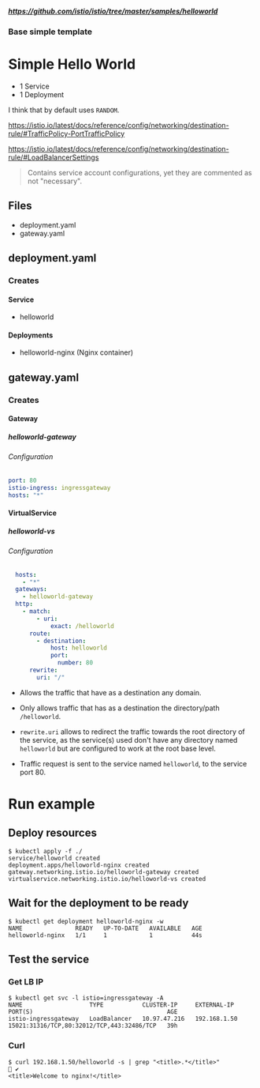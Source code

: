 ##### https://github.com/istio/istio/tree/master/samples/helloworld

### Base simple template

# Simple Hello World

- 1 Service
- 1 Deployment

I think that by default uses `RANDOM`.

https://istio.io/latest/docs/reference/config/networking/destination-rule/#TrafficPolicy-PortTrafficPolicy

https://istio.io/latest/docs/reference/config/networking/destination-rule/#LoadBalancerSettings

> Contains service account configurations, yet they are commented as not "necessary".


## Files

- deployment.yaml
- gateway.yaml

## deployment.yaml

### Creates

#### Service

- helloworld

#### Deployments

- helloworld-nginx  (Nginx container)

## gateway.yaml

### Creates

#### Gateway

##### helloworld-gateway

###### Configuration

```yml
port: 80
istio-ingress: ingressgateway
hosts: "*"
```

#### VirtualService

##### helloworld-vs

###### Configuration



```yaml
  hosts:
    - "*"
  gateways:
    - helloworld-gateway
  http:
    - match:
        - uri:
            exact: /helloworld
      route:
        - destination:
            host: helloworld
            port:
              number: 80
      rewrite:
        uri: "/"
```
- Allows the traffic that have as a destination any domain.

- Only allows traffic that has as a destination the directory/path `/helloworld`.

- `rewrite.uri` allows to redirect the traffic towards the root directory of the service, as the service(s) used don't have any directory named `helloworld` but are configured to work at the root base level.

- Traffic request is sent to the service named `helloworld`, to the service port 80.

# Run example

## Deploy resources

```shell
$ kubectl apply -f ./ 
service/helloworld created
deployment.apps/helloworld-nginx created
gateway.networking.istio.io/helloworld-gateway created
virtualservice.networking.istio.io/helloworld-vs created
```

## Wait for the deployment to be ready

```shell
$ kubectl get deployment helloworld-nginx -w 
NAME               READY   UP-TO-DATE   AVAILABLE   AGE
helloworld-nginx   1/1     1            1           44s
```

## Test the service

### Get LB IP

```shell
$ kubectl get svc -l istio=ingressgateway -A
NAME                   TYPE           CLUSTER-IP     EXTERNAL-IP    PORT(S)                                      AGE
istio-ingressgateway   LoadBalancer   10.97.47.216   192.168.1.50   15021:31316/TCP,80:32012/TCP,443:32486/TCP   39h
```

### Curl

```shell
$ curl 192.168.1.50/helloworld -s | grep "<title>.*</title>"                                                                                                                                                                   ✔ 
<title>Welcome to nginx!</title>
```